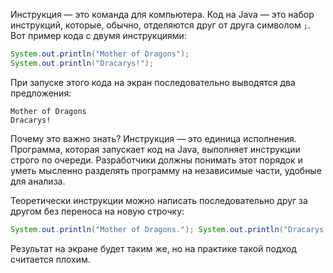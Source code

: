 Инструкция — это команда для компьютера. Код на Java — это набор инструкций, которые, обычно, отделяются друг от друга символом `;`. Вот пример кода с двумя инструкциями:

```java
System.out.println("Mother of Dragons");
System.out.println("Dracarys!");
```

При запуске этого кода на экран последовательно выводятся два предложения:

```text
Mother of Dragons
Dracarys!
```

Почему это важно знать? Инструкция — это единица исполнения. Программа, которая запускает код на Java, выполняет инструкции строго по очереди. Разработчики должны понимать этот порядок и уметь мысленно разделять программу на независимые части, удобные для анализа.

Теоретически инструкции можно написать последовательно друг за другом без переноса на новую строчку:

```java
System.out.println("Mother of Dragons."); System.out.println("Dracarys!");
```

Результат на экране будет таким же, но на практике такой подход считается плохим.
